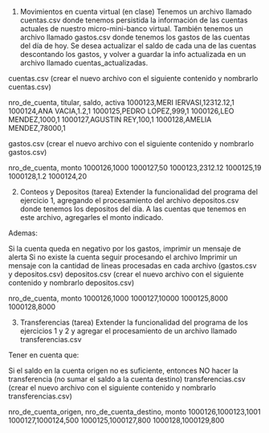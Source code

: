 1. Movimientos en cuenta virtual (en clase) Tenemos un archivo llamado cuentas.csv donde tenemos persistida la información de las cuentas actuales de nuestro micro-mini-banco virtual. También tenemos un archivo llamado gastos.csv donde tenemos los gastos de las cuentas del día de hoy. Se desea actualizar el saldo de cada una de las cuentas descontando los gastos, y volver a guardar la info actualizada en un archivo llamado cuentas_actualizadas.

cuentas.csv (crear el nuevo archivo con el siguiente contenido y nombrarlo cuentas.csv)

nro_de_cuenta, titular, saldo, activa
1000123,MERI IERVASI,12312.12,1
1000124,ANA VACIA,1.2,1
1000125,PEDRO LOPEZ,999,1
1000126,LEO MENDEZ,1000,1
1000127,AGUSTIN REY,100,1
1000128,AMELIA MENDEZ,78000,1

gastos.csv (crear el nuevo archivo con el siguiente contenido y nombrarlo gastos.csv)

nro_de_cuenta, monto
1000126,1000
1000127,50
1000123,2312.12
1000125,19
1000128,1.2
1000124,20


2. Conteos y Depositos (tarea) Extender la funcionalidad del programa del ejercicio 1, agregando el procesamiento del archivo depositos.csv donde tenemos los depositos del día. A las cuentas que tenemos en este archivo, agregarles el monto indicado.

Ademas:

Si la cuenta queda en negativo por los gastos, imprimir un mensaje de alerta
Si no existe la cuenta seguir procesando el archivo
Imprimir un mensaje con la cantidad de lineas procesadas en cada archivo (gastos.csv y depositos.csv)
depositos.csv (crear el nuevo archivo con el siguiente contenido y nombrarlo depositos.csv)

nro_de_cuenta, monto
1000126,1000
1000127,10000
1000125,8000
1000128,8000

3. Transferencias (tarea) Extender la funcionalidad del programa de los ejercicios 1 y 2 y agregar el procesamiento de un archivo llamado transferencias.csv

Tener en cuenta que:

Si el saldo en la cuenta origen no es suficiente, entonces NO hacer la transferencia (no sumar el saldo a la cuenta destino)
transferencias.csv (crear el nuevo archivo con el siguiente contenido y nombrarlo transferencias.csv)

nro_de_cuenta_origen, nro_de_cuenta_destino, monto
1000126,1000123,1001
1000127,1000124,500
1000125,1000127,800
1000128,1000129,800